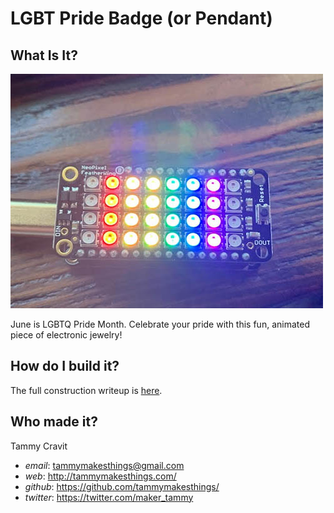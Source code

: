 # LGBT Pride Badge (or Pendant)

## What Is It?

![LGBT Rainbow Pride Flag](images/badge_running_1.jpg)

June is LGBTQ Pride Month. Celebrate your pride with this fun, animated piece
of electronic jewelry!

## How do I build it?

The full construction writeup is [here](FW_NeoPixel_pride_badge.md).

## Who made it?

Tammy Cravit

-   _email_: tammymakesthings@gmail.com
-   _web_: http://tammymakesthings.com/
-   _github_: https://github.com/tammymakesthings/
-   _twitter_: https://twitter.com/maker_tammy
